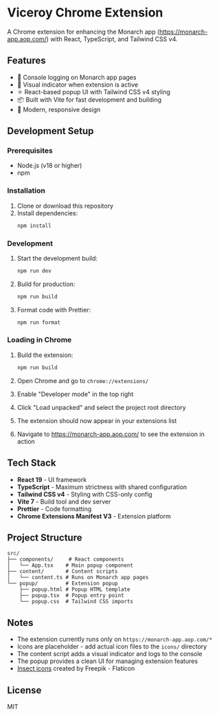 # Viceroy Chrome Extension

A Chrome extension for enhancing the Monarch app (https://monarch-app.aop.com/)
with React, TypeScript, and Tailwind CSS v4.

## Features

- 🤖 Console logging on Monarch app pages
- 👑 Visual indicator when extension is active
- ⚛️ React-based popup UI with Tailwind CSS v4 styling
- 📦 Built with Vite for fast development and building
- 🎨 Modern, responsive design

## Development Setup

### Prerequisites

- Node.js (v18 or higher)
- npm

### Installation

1. Clone or download this repository
2. Install dependencies:
    ```bash
    npm install
    ```

### Development

1. Start the development build:

    ```bash
    npm run dev
    ```

2. Build for production:

    ```bash
    npm run build
    ```

3. Format code with Prettier:
    ```bash
    npm run format
    ```

### Loading in Chrome

1. Build the extension:

    ```bash
    npm run build
    ```

2. Open Chrome and go to `chrome://extensions/`

3. Enable "Developer mode" in the top right

4. Click "Load unpacked" and select the project root directory

5. The extension should now appear in your extensions list

6. Navigate to https://monarch-app.aop.com/ to see the extension in action

## Tech Stack

- **React 19** - UI framework
- **TypeScript** - Maximum strictness with shared configuration
- **Tailwind CSS v4** - Styling with CSS-only config
- **Vite 7** - Build tool and dev server
- **Prettier** - Code formatting
- **Chrome Extensions Manifest V3** - Extension platform

## Project Structure

```
src/
├── components/     # React components
│   └── App.tsx    # Main popup component
├── content/       # Content scripts
│   └── content.ts # Runs on Monarch app pages
└── popup/         # Extension popup
    ├── popup.html # Popup HTML template
    ├── popup.tsx  # Popup entry point
    └── popup.css  # Tailwind CSS imports
```

## Notes

- The extension currently runs only on `https://monarch-app.aop.com/*`
- Icons are placeholder - add actual icon files to the `icons/` directory
- The content script adds a visual indicator and logs to the console
- The popup provides a clean UI for managing extension features
- [Insect icons](https://www.flaticon.com/free-icons/insect) created by
  Freepik - Flaticon

## License

MIT
